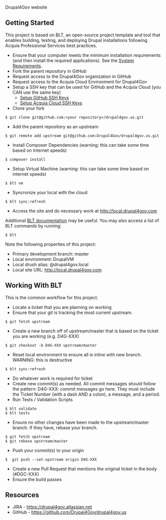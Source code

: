 Drupal4Gov website

## Getting Started

This project is based on BLT, an open-source project template and tool that enables building, testing, and deploying Drupal installations following Acquia Professional Services best practices.

* Ensure that your computer meets the minimum installation requirements (and then install the required applications). See the [System Requirements](http://blt.readthedocs.io/en/8.x/INSTALL/).
* Fork the parent repository in GitHub
* Request access to the Drupal4Gov organization in GitHub 
* Request access to the Acquia Cloud Environment for Drupal4Gov
* Setup a SSH key that can be used for GitHub and the Acquia Cloud (you CAN use the same key)
    * [Setup GitHub SSH Keys](https://help.github.com/articles/adding-a-new-ssh-key-to-your-github-account/)
    * [Setup Acquia Cloud SSH Keys](https://docs.acquia.com/acquia-cloud/ssh/generate)
* Clone your fork
```
$ git clone git@github.com:<your repository>/drupal4gov.us.git
```
* Add the parent repository as an upstream
```
$ git remote add upstream git@github.com:Drupal4Gov/drupal4gov.us.git
```
* Install Composer Dependencies (warning: this can take some time based on internet speeds)
```
$ composer install
```
* Setup Virtual Machine (warning: this can take some time based on internet speeds)
```
$ blt vm
```
* Syncronize your local with the cloud
```
$ blt sync:refresh
``` 
* Access the site and do necessary work at http://local.drupal4gov.com

Additional [BLT documentation](http://blt.readthedocs.io) may be useful. You may also access a list of BLT commands by running:
```
$ blt
``` 

Note the following properties of this project:
* Primary development branch: master
* Local environment: DrupalVM
* Local drush alias: @drupal4gov.local
* Local site URL: http://local.drupal4gov.com

## Working With BLT

This is the common workflow for this project.

* Locate a ticket that you are planning on working
* Ensure that your git is tracking the most current upstream.
```
$ git fetch upstream
```
* Create a new branch off of upstream/master that is based on the ticket you are working (e.g. D4G-XXX)
```
$ git checkout -b D4G-XXX upstream/master
```
* Reset local environment to ensure all is inline with new branch. WARNING: this is destructive
```
$ blt sync:refresh
```
* Do whatever work is required for ticket
* Create new commit(s) as needed. All commit messages should follow the pattern: D4G-XXX: commit messages go here. They must include the Ticket Number (with a dash AND a colon), a message, and a period.
* Run Tests / Validation Scripts
```
$ blt validate
$ blt tests
```
* Ensure no other changes have been made to the upstream/master branch. If they have, rebase your branch.
```
$ git fetch upstream
$ git rebase upstream/master
```
* Push your commit(s) to your origin
```
$  git push --set-upstream origin D4G-XXX
```
* Create a new Pull Request that mentions the original ticket in the body (#DGC-XXX)
* Ensure the build passes

## Resources

* JIRA - https://drupal4gov.atlassian.net
* GitHub - https://github.com/Drupal4Gov/drupal4gov.us